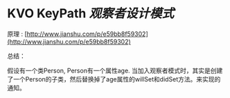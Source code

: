# KVO KeyPath _**观察者设计模式**_

原理 : [http://www.jianshu.com/p/e59bb8f59302](http://www.jianshu.com/p/e59bb8f59302)

总结：

假设有一个类Person, Person有一个属性age. 当加入观察者模式时，其实是创建了一个Person的子类，然后替换掉了age属性的willSet和didSet方法。来实现的通知。



